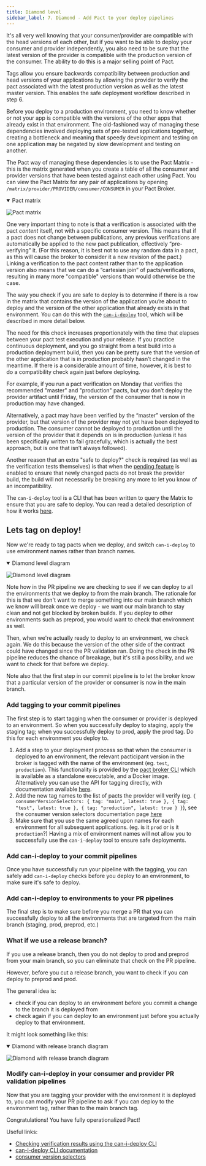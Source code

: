 ```yaml
---
title: Diamond level
sidebar_label: 7. Diamond - Add Pact to your deploy pipelines
---
```


It's all very well knowing that your consumer/provider are compatible with the head versions of each other, but if you want to be able to deploy your consumer and provider independently, you also need to be sure that the latest version of the provider is compatible with the production version of the consumer. The ability to do this is a major selling point of Pact.

Tags allow you ensure backwards compatibility between production and head versions of your applications by allowing the provider to verify the pact associated with the latest production version as well as the latest master version. This enables the safe deployment workflow described in step 6.

Before you deploy to a production environment, you need to know whether or not your app is compatible with the versions of the other apps that already exist in that environment. The old-fashioned way of managing these dependencies involved deploying sets of pre-tested applications together, creating a bottleneck and meaning that speedy development and testing on one application may be negated by slow development and testing on another.

The Pact way of managing these dependencies is to use the Pact Matrix - this is the matrix generated when you create a table of all the consumer and provider versions that have been tested against each other using Pact. You can view the Pact Matrix for any pair of applications by opening `/matrix/provider/PROVIDER/consumer/CONSUMER` in your Pact Broker.

<details open>
  <summary>Pact matrix</summary>

![Pact matrix](/img/pact-matrix.png)
</details>

One very important thing to note is that a verification is associated with the pact _content_ itself, not with a specific consumer version. This means that if a pact does not change between publications, any previous verifications are automatically be applied to the new pact publication, effectively “pre-verifying” it. \(For this reason, it is best not to use any random data in a pact, as this will cause the broker to consider it a new revision of the pact.\) Linking a verification to the pact content rather than to the application version also means that we can do a “cartesian join” of pacts/verifications, resulting in many more "compatible" versions than would otherwise be the case.

The way you check if you are safe to deploy is to determine if there is a row in the matrix that contains the version of the application you’re about to deploy and the version of the other application that already exists in that environment. You can do this with the [`can-i-deploy`](/pact_broker/can_i_deploy/) tool, which will be described in more detail below.

The need for this check increases proportionately with the time that elapses between your pact test execution and your release. If you practice continuous deployment, and you go straight from a test build into a production deployment build, then you can be pretty sure that the version of the other application that is in production probably hasn’t changed in the meantime. If there is a considerable amount of time, however, it is best to do a compatibility check again just before deploying.

For example, if you run a pact verification on Monday that verifies the recommended "master" and "production" pacts, but you don’t deploy the provider artifact until Friday, the version of the consumer that is now in production may have changed.

Alternatively, a pact may have been verified by the “master” version of the provider, but that version of the provider may not yet have been deployed to production. The consumer cannot be deployed to production until the version of the provider that it depends on is in production \(unless it has been specifically written to fail gracefully, which is actually the best approach, but is one that isn’t always followed\).

Another reason that an extra "safe to deploy?" check is required (as well as the verification tests themselves) is that when the [pending feature](/pact_broker/advanced_topics/pending_pacts/) is enabled to ensure that newly changed pacts do not break the provider build, the build will not necessarily be breaking any more to let you know of an incompatibility.

The `can-i-deploy` tool is a CLI that has been written to query the Matrix to ensure that you are safe to deploy. You can read a detailed description of how it works [here](/pact_broker/can_i_deploy/).


## Lets tag on deploy!

Now we're ready to tag pacts when we deploy, and switch `can-i-deploy` to use environment names rather than branch names.

<details open>
  <summary>Diamond level diagram</summary>

![Diamond level diagram](images/diamond.png)
</details>

Note how in the PR pipeline we are checking to see if we can deploy to all the environments that we deploy to from 
the main branch. The rationale for this is that we don't want to merge something into our main branch which we know 
will break once we deploy - we want our main branch to stay clean and not get blocked by broken builds.  If you 
deploy to other environments such as preprod, you would want to check that environment as well.

Then, when we're actually ready to deploy to an environment, we check again. We do this because the version of the 
other side of the contract could have changed since the PR validation ran.  Doing the check in the PR pipeline 
reduces the chance of breakage, but it's still a possibility, and we want to check for that before we deploy.

Note also that the first step in our commit pipeline is to let the broker know that a particular version of the 
provider or consumer is now in the main branch.

### Add tagging to your commit pipelines

The first step is to start tagging when the consumer or provider is deployed to an environment. So when you successfully 
deploy to staging, apply the staging tag; when you successfully deploy to prod, apply the prod tag. Do this for each 
environment you deploy to. 

1. Add a step to your deployment process so that when the consumer is deployed to an environment, the relevant pacticipant version in the broker is tagged with the name of the environment (eg. `test`, `production`). This functionality is provided by the [pact broker CLI](/pact_broker/client_cli/readme#create-version-tag) which is available as a standalone executable, and a Docker image. Alternatively you can use the API for tagging directly, with documentation available [here](https://docs.pact.io/pact_broker/tags).
2. Add the new tag names to the list of pacts the provider will verify (eg. `{ consumerVersionSelectors: { tag: "main", latest: true }, { tag: "test", latest: true }, { tag: "production", latest: true } }`), see the consumer version selectors documentation page [here](https://docs.pact.io/pact_broker/advanced_topics/consumer_version_selectors)
3. Make sure that you use the same agreed upon names for each environment for all subsequent applications. (eg. is it `prod` or is it `production`?) Having a mix of environment names will not allow you to successfully use the `can-i-deploy` tool to ensure safe deployments.
   
### Add can-i-deploy to your commit pipelines

Once you have successfully run your pipeline with the tagging, you can safely add `can-i-deploy` checks before you 
deploy to an environment, to make sure it's safe to deploy.

### Add can-i-deploy to environments to your PR pipelines

The final step is to make sure before you merge a PR that you can successfully deploy to all the environments that are 
targeted from the main branch (staging, prod, preprod, etc.)

### What if we use a release branch?

If you use a release branch, then you do not deploy to prod and preprod from your main branch, so you can eliminate 
that check on the PR pipeline.

However, before you cut a release branch, you want to check if you can deploy to preprod and prod.

The general idea is:

- check if you can deploy to an environment before you commit a change to the branch it is deployed from
- check again if you can deploy to an environment just before you actually deploy to that environment.

It might look something like this:

<details open>
  <summary>Diamond with release branch diagram</summary>

![Diamond with release branch diagram](images/diamond-release.png)
</details>

### Modify can-i-deploy in your consumer and provider PR validation pipelines

Now that you are tagging your provider with the environment it is deployed to, you can modify your PR pipeline to 
ask if you can deploy to the environment tag, rather than to the main branch tag.

Congratulations! You have fully operationalized Pact!


Useful links:

* [Checking verification results using the can-i-deploy CLI](/pact_broker/can_i_deploy/)
* [can-i-deploy CLI documentation](/pact_broker/client_cli/readme#can-i-deploy)
* [consumer version selectors](https://docs.pact.io/pact_broker/advanced_topics/consumer_version_selectors)